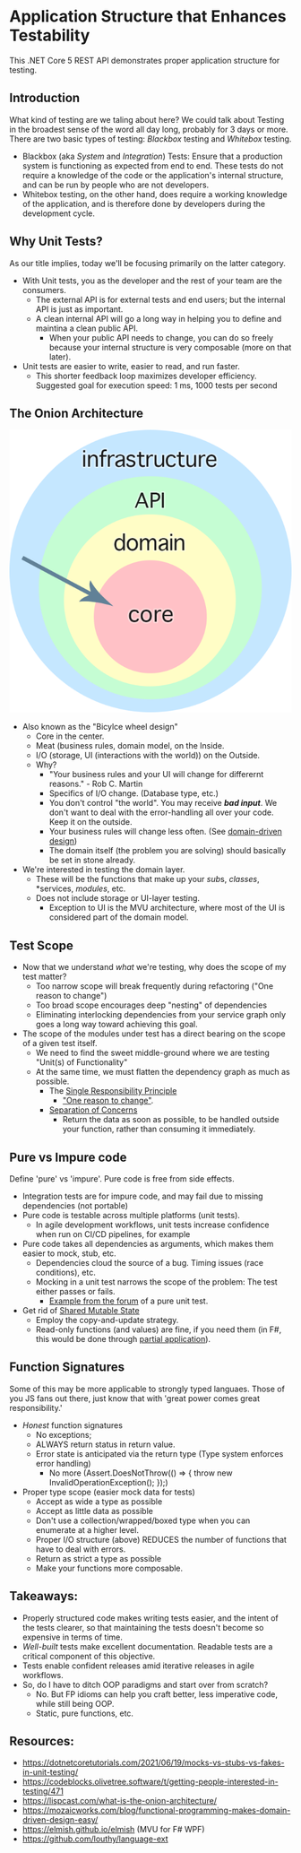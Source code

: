 # Application Structure that Enhances Testability
This .NET Core 5 REST API demonstrates proper application structure for testing.

## Introduction
What kind of testing are we taling about here? We could talk about Testing in the broadest sense of the word all day long, probably for 3 days or more.
There are two basic types of testing: *Blackbox* testing and *Whitebox* testing.
- Blackbox (aka *System* and *Integration*) Tests: Ensure that a production system is functioning as expected from end to end. These tests do not require a knowledge of the code or the application's internal structure, and can be run by people who are not developers.
- Whitebox testing, on the other hand, does require a working knowledge of the application, and is therefore done by developers during the development cycle.

## Why Unit Tests?
As our title implies, today we'll be focusing primarily on the latter category. 
- With Unit tests, you as the developer and the rest of your team are the consumers. 
  - The external API is for external tests and end users; but the internal API is just as important.
  - A clean internal API will go a long way in helping you to define and maintina a clean public API.
    - When your public API needs to change, you can do so freely because your internal structure is very composable (more on that later).
- Unit tests are easier to write, easier to read, and run faster.
  - This shorter feedback loop maximizes developer efficiency. Suggested goal for execution speed: 1 ms, 1000 tests per second

## The Onion Architecture
![Onion sketch](img/onion_architecture.png)
- Also known as the "Bicylce wheel design"
  - Core in the center.
  - Meat (business rules, domain model, on the Inside.
  - I/O (storage, UI (interactions with the world)) on the Outside.
  - Why?
    - "Your business rules and your UI will change for differernt reasons." - Rob C. Martin
    - Specifics of I/O change. (Database type, etc.)
    - You don't control "the world". You may receive ***bad input***. We don't want to deal with the error-handling all over your code. Keep it on the outside.
    - Your business rules will change less often. (See [domain-driven design](https://en.wikipedia.org/wiki/Domain-driven_design))
    - The domain itself (the problem you are solving) should basically be set in stone already.
- We're interested in testing the domain layer.
  - These will be the functions that make up your *sub*s, *classes*, *services, *modules*, etc.
  - Does not include storage or UI-layer testing.
    - Exception to UI is the MVU architecture, where most of the UI is considered part of the domain model.

## Test Scope
- Now that we understand *what* we're testing, why does the scope of my test matter?
  - Too narrow scope will break frequently during refactoring ("One reason to change")
  - Too broad scope encourages deep "nesting" of dependencies
  - Eliminating interlocking dependencies from your service graph only goes a long way toward achieving this goal.
- The scope of the modules under test has a direct bearing on the scope of a given test itself.
  - We need to find the sweet middle-ground where we are testing "Unit(s) of Functionality"
  - At the same time, we must flatten the dependency graph as much as possible.
    - The [Single Responsibility Principle](https://en.wikipedia.org/wiki/Single-responsibility_principle)
      - ["One reason to change"](https://blog.cleancoder.com/uncle-bob/2014/05/08/SingleReponsibilityPrinciple.html).
    - [Separation of Concerns](https://en.wikipedia.org/wiki/Separation_of_concerns)
      - Return the data as soon as possible, to be handled outside your function, rather than consuming it immediately.

## Pure vs Impure code
Define 'pure' vs 'impure'. Pure code is free from side effects.
- Integration tests are for impure code, and may fail due to missing dependencies (not portable)
- Pure code is testable across multiple platforms (unit tests).
  - In agile development workflows, unit tests increase confidence when run on CI/CD pipelines, for example
- Pure code takes all dependencies as arguments, which makes them easier to mock, stub, etc.
  - Dependencies cloud the source of a bug. Timing issues (race conditions), etc.
  - Mocking in a unit test narrows the scope of the problem: The test either passes or fails.
    - [Example from the forum](https://codeblocks.olivetree.software/t/getting-people-interested-in-testing/471/20?u=ode2code) of a pure unit test.
- Get rid of [Shared Mutable State](https://2ality.com/2019/10/shared-mutable-state.html)
  - Employ the copy-and-update strategy.
  - Read-only functions (and values) are fine, if you need them (in F#, this would be done through [partial application](https://en.wikipedia.org/wiki/Partial_application)).  

## Function Signatures
Some of this may be more applicable to strongly typed languaes. Those of you JS fans out there, just know that with 'great power comes great responsibility.'
- *Honest* function signatures
  - No exceptions;
  - ALWAYS return status in return value.
  - Error state is anticipated via the return type (Type system enforces error handling)
    - No more (Assert.DoesNotThrow(() => { throw new InvalidOperationException(); });)
- Proper type scope (easier mock data for tests)
  - Accept as wide a type as possible
  - Accept as little data as possible
  - Don't use a collection/wrapped/boxed type when you can enumerate at a higher level.
  - Proper I/O structure (above) REDUCES the number of functions that have to deal with errors.
  - Return as strict a type as possible
  - Make your functions more composable.

## Takeaways:
- Properly structured code makes writing tests easier, and the intent of the tests clearer, so that maintaining the tests doesn't become so expensive in terms of time.
- *Well-built* tests make excellent documentation. Readable tests are a critical component of this objective.
- Tests enable confident releases amid iterative releases in agile workflows.
- So, do I have to ditch OOP paradigms and start over from scratch?
  - No. But FP idioms can help you craft better, less imperative code, while still being OOP.
  - Static, pure functions, etc.

## Resources:
- https://dotnetcoretutorials.com/2021/06/19/mocks-vs-stubs-vs-fakes-in-unit-testing/
- https://codeblocks.olivetree.software/t/getting-people-interested-in-testing/471
- https://lispcast.com/what-is-the-onion-architecture/
- https://mozaicworks.com/blog/functional-programming-makes-domain-driven-design-easy/
- https://elmish.github.io/elmish (MVU for F# WPF)
- https://github.com/louthy/language-ext

